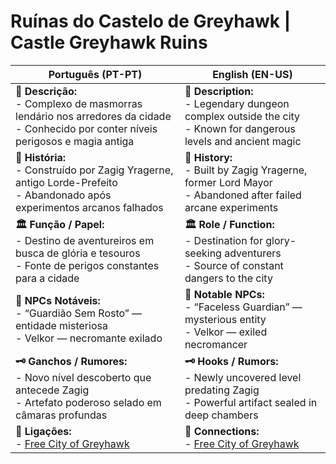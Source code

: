 # Ruínas do Castelo de Greyhawk | Castle Greyhawk Ruins

| **Português (PT-PT)** | **English (EN-US)** |
|-----------------------|---------------------|
| **📝 Descrição:**<br> - Complexo de masmorras lendário nos arredores da cidade<br> - Conhecido por conter níveis perigosos e magia antiga | **📝 Description:**<br> - Legendary dungeon complex outside the city<br> - Known for dangerous levels and ancient magic |
| **📜 História:**<br> - Construído por Zagig Yragerne, antigo Lorde-Prefeito<br> - Abandonado após experimentos arcanos falhados | **📜 History:**<br> - Built by Zagig Yragerne, former Lord Mayor<br> - Abandoned after failed arcane experiments |
| **🏛 Função / Papel:**<br> - Destino de aventureiros em busca de glória e tesouros<br> - Fonte de perigos constantes para a cidade | **🏛 Role / Function:**<br> - Destination for glory-seeking adventurers<br> - Source of constant dangers to the city |
| **👤 NPCs Notáveis:**<br> - “Guardião Sem Rosto” — entidade misteriosa<br> - Velkor — necromante exilado | **👤 Notable NPCs:**<br> - “Faceless Guardian” — mysterious entity<br> - Velkor — exiled necromancer |
| **🗝 Ganchos / Rumores:**<br> - Novo nível descoberto que antecede Zagig<br> - Artefato poderoso selado em câmaras profundas | **🗝 Hooks / Rumors:**<br> - Newly uncovered level predating Zagig<br> - Powerful artifact sealed in deep chambers |
| **📎 Ligações:**<br> - [Free City of Greyhawk](free_city_of_greyhawk.md) | **📎 Connections:**<br> - [Free City of Greyhawk](free_city_of_greyhawk.md) |
